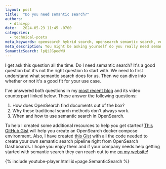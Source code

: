 ```yaml
---
layout: post
title:  "Do you need semantic search?"
authors:
  - dtaivpp
date:   2024-05-23 11:45 -0700
categories:
  - technical-posts
meta_keywords: opensearch hybrid search, opensearch semantic search, vector search
meta_description: You might be asking yourself do you really need semantic search? I've been asked this question dozens of times so lets dive in and see what semantic search is and why you might want to use it. 
SemanticSearch: lpQiJGpeeWU
---
```


I get ask this question all the time. Do I need semantic search? It's a good question but it's not the right question to start with. We need to first understand what semantic search does for us. Then we can dive into whether or not it's a good fit for your use case.

I've answered both questions in my [most recent blog](https://tippybits.com/should-you-be-doing-vector-search/) and its video counterpart linked below. These answer the following questions: 

1. How does OpenSearch find documents out of the box?
2. Why these traditional search methods don't always work. 
3. When and how to use semantic search in OpenSearch. 

To help I created some additional resources to help you get started! [This GitHub Gist](https://gist.github.com/dtaivpp/c587d99a2cab441eba0314534ae87c86) will help you create an OpenSearch docker compose environment. Also, I have created [this Gist](https://gist.github.com/dtaivpp/d7e8d8a3ee5debaf896ed2f45b915ad3) with all the code needed to create your own semantic search pipeline right from OpenSearch Dashboards. I hope you enjoy them and if your company needs help getting started with semantic search they can reach out to me [on my website](https://tippybits.com/services)!

{% include youtube-player.html id=page.SemanticSearch %}